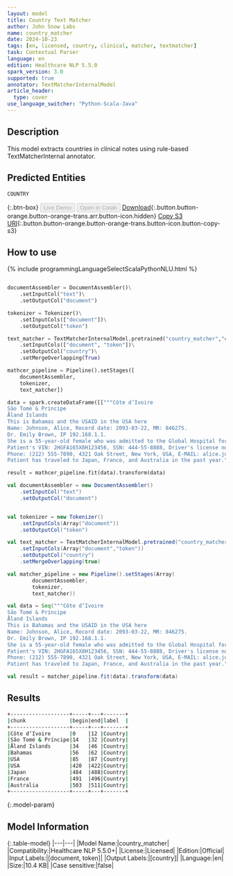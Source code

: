 ```yaml
---
layout: model
title: Country Text Matcher
author: John Snow Labs
name: country_matcher
date: 2024-10-23
tags: [en, licensed, country, clinical, matcher, textmatcher]
task: Contextual Parser
language: en
edition: Healthcare NLP 5.5.0
spark_version: 3.0
supported: true
annotator: TextMatcherInternalModel
article_header:
  type: cover
use_language_switcher: "Python-Scala-Java"
---
```


## Description

This model extracts countries in clinical notes using rule-based TextMatcherInternal annotator.

## Predicted Entities

`COUNTRY`

{:.btn-box}
<button class="button button-orange" disabled>Live Demo</button>
<button class="button button-orange" disabled>Open in Colab</button>
[Download](https://s3.amazonaws.com/auxdata.johnsnowlabs.com/clinical/models/country_matcher_en_5.5.0_3.0_1729683043606.zip){:.button.button-orange.button-orange-trans.arr.button-icon.hidden}
[Copy S3 URI](s3://auxdata.johnsnowlabs.com/clinical/models/country_matcher_en_5.5.0_3.0_1729683043606.zip){:.button.button-orange.button-orange-trans.button-icon.button-copy-s3}

## How to use



<div class="tabs-box" markdown="1">
{% include programmingLanguageSelectScalaPythonNLU.html %}
	
```python

documentAssembler = DocumentAssembler()\
    .setInputCol("text")\
    .setOutputCol("document")

tokenizer = Tokenizer()\
    .setInputCols(["document"])\
    .setOutputCol("token")

text_matcher = TextMatcherInternalModel.pretrained("country_matcher","en","clinical/models") \
    .setInputCols(["document", "token"])\
    .setOutputCol("country")\
    .setMergeOverlapping(True)

mathcer_pipeline = Pipeline().setStages([
    documentAssembler,
    tokenizer,
    text_matcher])

data = spark.createDataFrame([["""Côte d’Ivoire
São Tomé & Príncipe
Åland Islands
This is Bahamas and the USAID in the USA here
Name: Johnson, Alice, Record date: 2093-03-22, MR: 846275.
Dr. Emily Brown, IP 192.168.1.1.
She is a 55-year-old female who was admitted to the Global Hospital for hip replacement on 03/22/93.
Patient's VIN: 2HGFA165X8H123456, SSN: 444-55-8888, Driver's license no: C789012D.
Phone: (212) 555-7890, 4321 Oak Street, New York, USA, E-MAIL: alice.johnson@example.com.
Patient has traveled to Japan, France, and Australia in the past year."""]]).toDF("text")

result = mathcer_pipeline.fit(data).transform(data)
```
```scala
val documentAssembler = new DocumentAssembler()
	.setInputCol("text")
	.setOutputCol("document")


val tokenizer = new Tokenizer()
	.setInputCols(Array("document"))
	.setOutputCol("token")

val text_matcher = TextMatcherInternalModel.pretrained("country_matcher","en","clinical/models")
	.setInputCols(Array("document","token"))
	.setOutputCol("country")
	.setMergeOverlapping(true)

val matcher_pipeline = new Pipeline().setStages(Array(
		documentAssembler,
		tokenizer,
		text_matcher))

val data = Seq("""Côte d’Ivoire
São Tomé & Príncipe
Åland Islands
This is Bahamas and the USAID in the USA here
Name: Johnson, Alice, Record date: 2093-03-22, MR: 846275.
Dr. Emily Brown, IP 192.168.1.1.
She is a 55-year-old female who was admitted to the Global Hospital for hip replacement on 03/22/93.
Patient's VIN: 2HGFA165X8H123456, SSN: 444-55-8888, Driver's license no: C789012D.
Phone: (212) 555-7890, 4321 Oak Street, New York, USA, E-MAIL: alice.johnson@example.com.
Patient has traveled to Japan, France, and Australia in the past year.""").toDF("text")

val result = matcher_pipeline.fit(data).transform(data)
```
</div>

## Results

```bash
+-------------------+-----+---+-------+
|chunk              |begin|end|label  |
+-------------------+-----+---+-------+
|Côte d’Ivoire      |0    |12 |Country|
|São Tomé & Príncipe|14   |32 |Country|
|Åland Islands      |34   |46 |Country|
|Bahamas            |56   |62 |Country|
|USA                |85   |87 |Country|
|USA                |420  |422|Country|
|Japan              |484  |488|Country|
|France             |491  |496|Country|
|Australia          |503  |511|Country|
+-------------------+-----+---+-------+
```

{:.model-param}
## Model Information

{:.table-model}
|---|---|
|Model Name:|country_matcher|
|Compatibility:|Healthcare NLP 5.5.0+|
|License:|Licensed|
|Edition:|Official|
|Input Labels:|[document, token]|
|Output Labels:|[country]|
|Language:|en|
|Size:|10.4 KB|
|Case sensitive:|false|
